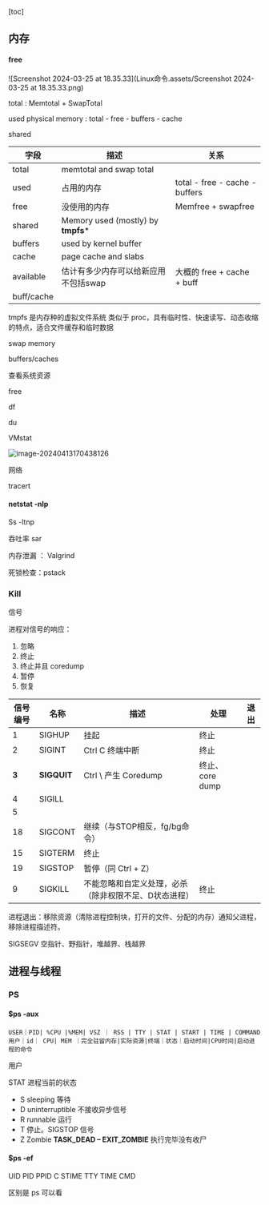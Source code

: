



[toc]



## 内存

#### free

![Screenshot 2024-03-25 at 18.35.33](Linux命令.assets/Screenshot 2024-03-25 at 18.35.33.png)

total : Memtotal + SwapTotal 

used physical memory : total - free - buffers - cache

shared 

| 字段       | 描述                                  | 关系                           |
| ---------- | ------------------------------------- | ------------------------------ |
| total      | memtotal and swap total               |                                |
| used       | 占用的内存                            | total - free - cache - buffers |
| free       | 没使用的内存                          | Memfree + swapfree             |
| shared     | Memory used (mostly) by **tmpfs***    |                                |
| buffers    | used by kernel buffer                 |                                |
| cache      | page cache and slabs                  |                                |
| available  | 估计有多少内存可以给新应用 不包括swap | 大概的 free + cache + buff     |
| buff/cache |                                       |                                |

tmpfs 是内存种的虚拟文件系统 类似于 proc，具有临时性、快速读写、动态收缩的特点，适合文件缓存和临时数据

swap memory

buffers/caches



查看系统资源

free

df

du

VMstat

![image-20240413170438126](C:\Users\19183\AppData\Roaming\Typora\typora-user-images\image-20240413170438126.png)

网络

tracert

#### netstat -nlp



Ss -ltnp

吞吐率 sar







内存泄漏 ： Valgrind

死锁检查：pstack <pid>





### Kill

信号

进程对信号的响应：

1. 忽略
2. 终止
3. 终止并且 coredump
4. 暂停
5. 恢复

| 信号编号 | 名称        | 描述                                                  | 处理            | 退出 |
| -------- | ----------- | ----------------------------------------------------- | --------------- | ---- |
| 1        | SIGHUP      | 挂起                                                  | 终止            |      |
| 2        | SIGINT      | Ctrl C 终端中断                                       | 终止            |      |
| **3**    | **SIGQUIT** | Ctrl \ 产生 Coredump                                  | 终止、core dump |      |
| 4        | SIGILL      |                                                       |                 |      |
| 5        |             |                                                       |                 |      |
| 18       | SIGCONT     | 继续（与STOP相反，fg/bg命令）                         |                 |      |
| 15       | SIGTERM     | 终止                                                  |                 |      |
| 19       | SIGSTOP     | 暂停（同 Ctrl + Z）                                   |                 |      |
| 9        | SIGKILL     | 不能忽略和自定义处理，必杀（除非权限不足、D状态进程） | 终止            |      |

进程退出：移除资源（清除进程控制块，打开的文件、分配的内存）通知父进程，移除进程描述符。

SIGSEGV 空指针、野指针，堆越界、栈越界



## 进程与线程

### PS

#### $ps -aux 

 ```
 USER｜PID| %CPU |%MEM| VSZ ｜ RSS | TTY | STAT | START | TIME | COMMAND
 用户｜id｜ CPU| MEM ｜完全驻留内存|实际资源|终端｜状态｜启动时间|CPU时间|启动进程的命令
 ```

用户


STAT 进程当前的状态

*  S sleeping 等待
* D uninterruptible 不接收异步信号
* R runnable 运行
* T 停止。SIGSTOP 信号
* Z Zombie **TASK_DEAD – EXIT_ZOMBIE** 执行完毕没有收尸



#### $ps -ef  

UID        PID  PPID  C STIME TTY          TIME CMD

区别是 ps 可以看